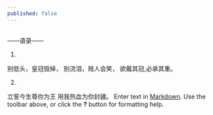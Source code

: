 ```yaml
---
published: false
---
```

## 
——语录——

1.
别低头，皇冠毁掉，
别流泪，贱人会笑，
欲戴其冠,必承其重。

2.
立誓今生尊你为王 用我热血为你封疆。
Enter text in [Markdown](http://daringfireball.net/projects/markdown/). Use the toolbar above, or click the **?** button for formatting help.
